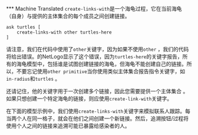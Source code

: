 ﻿*** Machine Translated
`create-links-with`是一个海龟过程，它在当前海龟（自身）与提供的主体集合的每个成员之间创建链接。



```
ask turtles [
	create-links-with other turtles-here
]
```


请注意，我们在代码中使用了`other`关键字，因为如果不使用`other` ，我们的代码将给出错误。的NetLogo显示了这个错误，因为`turtles-here`的关键字报告，所有的海龟模型中，包括谁是试图创建链接的海龟，但海龟不能创建自己的链接。所以，不要忘记使用`other primitive`当你使用类似主体集合报告指令关键字，如`in-radius`和`turtles` 。

还请记住，他的关键字用于一次创建多个链接，因此您需要提供一个主体集合 。如果只想创建一个特定海龟的链接，则应使用`create-link-with`关键字。

在下面的模型示例中，我们使用`create-links-with`关键字来模拟联系人跟踪。每当两个人在同一格子，就会在他们之间创建一个新链接。然后，追溯按钮/过程将使用个人之间的链接来追溯可能已暴露给感染者的人。